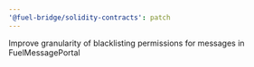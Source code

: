 ```yaml
---
'@fuel-bridge/solidity-contracts': patch
---
```


Improve granularity of blacklisting permissions for messages in FuelMessagePortal
